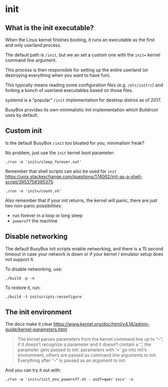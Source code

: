 # init

## What is the init executable?

When the Linux kernel finishes booting, it runs an executable as the first and only userland process.

The default path is `/init`, but we an set a custom one with the `init=` kernel command line argument.

This process is then responsible for setting up the entire userland (or destroying everything when you want to have fun).

This typically means reading some configuration files (e.g. `/etc/initrc`) and forking a bunch of userland executables based on those files.

systemd is a "popular" `/init` implementation for desktop distros as of 2017.

BusyBox provides its own minimalistic init implementation which Buildroot uses by default.

## Custom init

Is the default BusyBox `/init` too bloated for you, minimalism freak?

No problem, just use the `init` kernel boot parameter:

    ./run -e 'init=/sleep_forever.out'

Remember that shell scripts can also be used for `init` <https://unix.stackexchange.com/questions/174062/init-as-a-shell-script/395375#395375>:

    ./run -e 'init=/count.sh'

Also remember that if your init returns, the kernel will panic, there are just two non-panic possibilities:

- run forever in a loop or long sleep
- `poweroff` the machine

## Disable networking

The default BusyBox init scripts enable networking, and there is a 15 second timeout in case your network is down or if your kernel / emulator setup does not support it.

To disable networking, use:

    ./build -p -n

To restore it, run:

    ./build -t initscripts-reconfigure

## The init environment

The docs make it clear https://www.kernel.org/doc/html/v4.14/admin-guide/kernel-parameters.html

> The kernel parses parameters from the kernel command line up to “–”;
> if it doesn’t recognize a parameter and it doesn’t contain a ‘.’, the parameter gets passed to init:
> parameters with ‘=’ go into init’s environment, others are passed as command line arguments to init.
> Everything after “–” is passed as an argument to init.

And you can try it out with:

    ./run -e 'init=/init_env_poweroff.sh - asdf=qwer zxcv' -n
